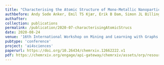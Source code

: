 ```yaml
---
title: "Characterising the Atomic Structure of Mono-Metallic Nanoparticles from X-Ray Scattering Data Using Conditional Generative Models"
authbefore: Andy Sode Anker, Emil TS Kjær, Erik B Dam, Simon JL Billinge, Kirsten MØ Jensen, 
authafter: 
collection: publications
permalink: /publication/2020-07-characterisingAtomicStrucs
date: 2020-08-24
venue: '16th International Workshop on Mining and Learning with Graphs'
pubtype: 'conference'
project: 'ai4sciences'
paperurl: https://doi.org/10.26434/chemrxiv.12662222.v1
pdf: https://chemrxiv.org/engage/api-gateway/chemrxiv/assets/orp/resource/item/60c74dd1842e6514f2db3527/original/characterising-the-atomic-structure-of-mono-metallic-nanoparticles-from-x-ray-scattering-data-using-conditional-generative-models.pdf
---
```

